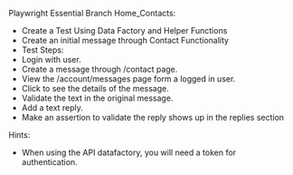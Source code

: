 Playwright Essential Branch Home_Contacts:

*  Create a Test Using Data Factory and Helper Functions
*  Create an initial message through Contact Functionality
*   Test Steps:
*   Login with user.
*   Create a message through /contact page.
*   View the /account/messages page form a logged in user.
*   Click to see the details of the message.
*   Validate the text in the original message.
*   Add a text reply.
*   Make an assertion to validate the reply shows up in the replies section 

Hints:
*   When using the API datafactory, you will need a token for authentication.